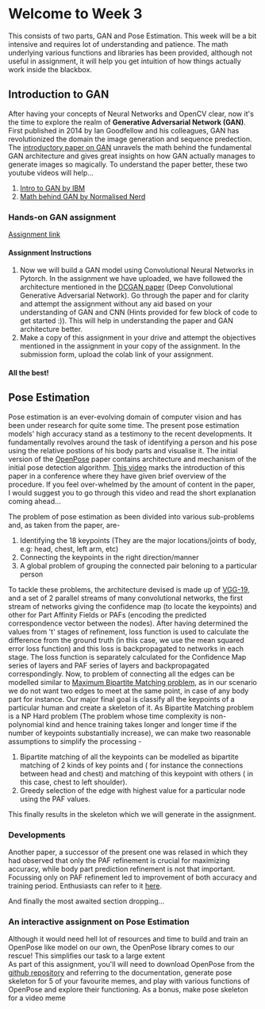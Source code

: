 # Welcome to Week 3 
This consists of two parts, GAN and Pose Estimation. This week will be a bit intensive and requires lot of understanding and patience. The math underlying various functions and libraries has been provided, although not useful in assignment, it will help you get intuition of how things actually work inside the blackbox.

## Introduction to GAN
After having your concepts of Neural Networks and OpenCV clear, now it's the time to explore the realm of **Generative Adversarial Network (GAN)**. First published in 2014 by Ian Goodfellow and his colleagues, GAN has revolutionized the domain the image generation and sequence predection. The [introductory paper on GAN](https://arxiv.org/pdf/1406.2661) unravels the math behind the fundamental GAN architecture and gives great insights on how GAN actually manages to generate images so magically. To understand the paper better, these two youtube videos will help...
1) [Intro to GAN by IBM](https://youtu.be/TpMIssRdhco?si=MbwUR4CEJXVhSNax)
2) [Math behind GAN by Normalised Nerd](https://youtu.be/Gib_kiXgnvA?si=UZ8x0dZgRmzW95BQ)

### Hands-on GAN assignment
[Assignment link](https://colab.research.google.com/drive/11NjOgXZXK1dT_D1lt-5eyJ0Hnv-i0sgl?usp=sharing)
#### Assignment Instructions
1) Now we will build a GAN model using Convolutional Neural Networks in Pytorch. In the assignment we have uploaded, we have followed the architecture mentioned in the [DCGAN paper](https://arxiv.org/pdf/1511.06434) (Deep Convolutional Generative Adversarial Network). Go through the paper and for clarity and attempt the assignment without any aid based on your understanding of GAN and CNN (Hints provided for few block of code to get started :)). This will help in understanding the paper and GAN architecture better.
2) Make a copy of this assignment in your drive and attempt the objectives mentioned in the assignment in your copy of the assignment. In the submission form, upload the colab link of your assignment.
#### All the best!


## Pose Estimation
Pose estimation is an ever-evolving domain of computer vision and has been under research for quite some time. The present pose estimation models' high accuracy stand as a testimony to the recent developments. It fundamentally revolves around the task of identifying a person and his pose using the relative postions of his body parts and visualise it. The initial version of the [OpenPose](https://arxiv.org/pdf/1611.08050) paper contains architecture and mechanism of the initial pose detection algorithm. [This video](https://www.youtube.com/watch?v=OgQLDEAjAZ8) marks the introduction of this paper in a conference where they have given brief overview of the procedure. If you feel over-whelmed by the amount of content in the paper, I would suggest you to go through this video and read the short explanation coming ahead...

The problem of pose estimation as been divided into various sub-problems and, as taken from the paper, are- 
1) Identifying the 18 keypoints (They are the major locations/joints of body, e.g: head, chest, left arm, etc)
2) Connecting the keypoints in the right direction/manner
3) A global problem of grouping the connected pair beloning to a particular person 

To tackle these problems, the architecture devised is made up of [VGG-19](https://medium.com/@siddheshb008/vgg-net-architecture-explained-71179310050f), and a set of 2 parallel streams of many convolutional networks, the first stream of networks giving the confidence map (to locate the keypoints) and other for Part Affinity Fields or PAFs (encoding the predicted correspondence vector between the nodes). 
After having determined the values from 't' stages of refinement, loss function is used to calculate the difference from the ground truth (in this case, we use the mean squared error loss function) and this loss is backpropagated to networks in each stage. The loss function is separately calculated for the Confidence Map series of layers and PAF series of layers and backpropagated correspondingly.
Now, to problem of connecting all the edges can be modelled similar to [Maximum Bipartite Matching problem](https://www.geeksforgeeks.org/maximum-bipartite-matching/), as in our scenario we do not want two edges to meet at the same point, in case of any body part for instance. Our major final goal is classify all the keypoints of a particular human and create a skeleton of it. As Bipartite Matching problem is a NP Hard problem (The problem whose time complexity is non-polynomial kind and hence training takes longer and longer time if the number of keypoints substantially increase), we can make two reasonable assumptions to simplify the processing -
1) Bipartite matching of all the keypoints can be modelled as bipartite matching of 2 kinds of key points and ( for instance the connections between head and chest) and matching of this keypoint with others ( in this case, chest to left shoulder).
2) Greedy selection of the edge with highest value for a particular node using the PAF values.

This finally results in the skeleton which we will generate in the assignment.

### Developments
Another paper, a successor of the present one was relased in which they had observed that only the PAF refinement is crucial for maximizing accuracy, while body part prediction refinement is not that important. Focussing only on PAF refinement led to improvement of both accuracy and training period. Enthusiasts can refer to it [here](https://arxiv.org/pdf/1812.08008). 

And finally the most awaited section dropping...
### An interactive assignment on Pose Estimation
Although it would need hell lot of resources and time to build and train an OpenPose like model on our own, the OpenPose library comes to our rescue! This simplifies our task to a large extent  
As part of this assignment, you'll will need to download OpenPose from the [github repository](https://github.com/CMU-Perceptual-Computing-Lab/openpose.git) and referring to the documentation, generate pose skeleton for 5 of your favourite memes, and play with various functions of OpenPose and explore their functioning. As a bonus, make pose skeleton for a video meme
